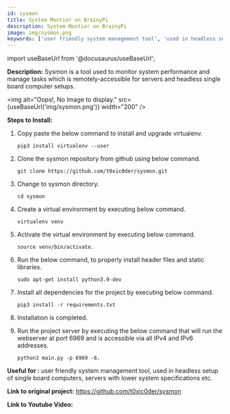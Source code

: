 ```yaml
---
id: sysmon
title: System Montior on BrainyPi
description: System Montior on BrainyPi
image: img/sysmon.png
keywords: ['user friendly system management tool', 'used in headless setup of single board computers', 'servers with lower system specifications etc']
---
```



import useBaseUrl from '@docusaurus/useBaseUrl';



**Description:** Sysmon is a tool used to monitor system performance and manage tasks which is remotely-accessible  for servers and headless single board computer setups.

<img alt="Oops!, No Image to display." src={useBaseUrl('img/sysmon.png')} width="200" />

**Steps to Install:**
1. Copy paste the below command to install and upgrade virtualenv.

   ```
   pip3 install virtualenv --user
   ```
2. Clone the sysmon repository from github using below command.

   ```
   git clone https://github.com/t0xic0der/sysmon.git
   ```

3. Change to sysmon directory.

   ```
   cd sysmon
   ```
4. Create a virtual environment by executing below command.

   ```
   virtualenv venv
   ```
5. Activate the virtual environment by executing below command.

   ```
   source venv/bin/activate.
   ```
6. Run the below command, to properly install header files and static libraries.

   ```
   sudo apt-get install python3.9-dev
   ```
7. Install all dependencies for the project by executing below command.

   ```
   pip3 install -r requirements.txt
   ```
8. Installation is completed.
9. Run the project server by executing the below command that will run the webserver at port 
   6969 and is accessible via all IPv4 and IPv6 addresses.

   ```
   python3 main.py -p 6969 -6. 
   ```
**Useful for :** user friendly system management tool, used in headless setup of single board computers, servers with lower system specifications etc.

**Link to original project:** https://github.com/t0xic0der/sysmon

**Link to Youtube Video:** <!-- Link to the Youtube video. -->